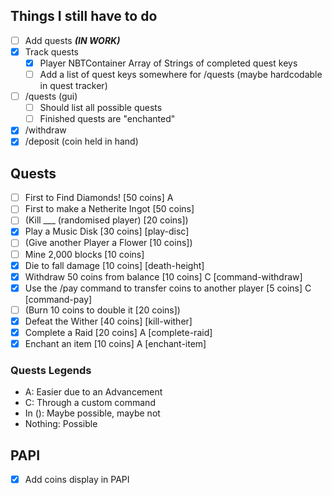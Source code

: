 ## Things I still have to do

- [ ] Add quests **_(IN WORK)_**
- [X] Track quests
  - [X] Player NBTContainer Array of Strings of completed quest keys
  - [ ] Add a list of quest keys somewhere for /quests (maybe hardcodable in quest tracker)
- [ ] /quests (gui)
  - [ ] Should list all possible quests
  - [ ] Finished quests are "enchanted"
- [X] /withdraw <amount>
- [X] /deposit (coin held in hand)

## Quests
- [ ] First to Find Diamonds! [50 coins] A
- [ ] First to make a Netherite Ingot [50 coins]
- [ ] (Kill ___ (randomised player) [20 coins])
- [X] Play a Music Disk [30 coins] [play-disc]
- [ ] (Give another Player a Flower [10 coins])
- [ ] Mine 2,000 blocks [10 coins]
- [X] Die to fall damage [10 coins] [death-height]
- [X] Withdraw 50 coins from balance [10 coins] C [command-withdraw]
- [X] Use the /pay command to transfer coins to another player [5 coins] C [command-pay]
- [ ] (Burn 10 coins to double it [20 coins])
- [X] Defeat the Wither [40 coins] [kill-wither]
- [X] Complete a Raid [20 coins] A [complete-raid]
- [X] Enchant an item [10 coins] A [enchant-item]

### Quests Legends
- A: Easier due to an Advancement
- C: Through a custom command
- In (): Maybe possible, maybe not
- Nothing: Possible

## PAPI
- [x] Add coins display in PAPI